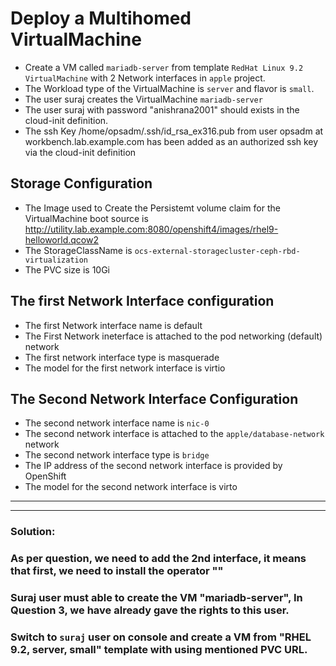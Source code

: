 # Deploy a Multihomed VirtualMachine
- Create a VM called `mariadb-server` from template `RedHat Linux 9.2 VirtualMachine` with 2 Network interfaces in `apple` project.
- The Workload type of the VirtualMachine is `server` and flavor is `small`.
- The user suraj creates the VirtualMachine `mariadb-server`
- The user suraj with password "anishrana2001" should exists in the cloud-init definition.
- The ssh Key /home/opsadm/.ssh/id_rsa_ex316.pub from user opsadm at workbench.lab.example.com has been added as an authorized ssh key via the cloud-init definition

## Storage Configuration
- The Image used to Create the Persistemt volume claim for the VirtualMachine boot source is http://utility.lab.example.com:8080/openshift4/images/rhel9-helloworld.qcow2
- The StorageClassName is `ocs-external-storagecluster-ceph-rbd-virtualization`
- The PVC size is 10Gi

## The first Network Interface configuration
- The first Network interface name is default
- The First Network ineterface is attached to the pod networking (default) network
- The first network interface type is masquerade
- The model for the first network interface is virtio

## The Second Network Interface Configuration
- The second network interface name is `nic-0`
- The second network interface is attached to the `apple/database-network` network
- The second network interface type is `bridge`
- The IP address of the second network interface is provided by OpenShift
- The model for the second network interface is virto
---
---

### Solution:
### As per question, we need to add the 2nd interface, it means that first, we need to install the operator ""
### Suraj user must able to create the VM "mariadb-server", In Question 3, we have already gave the rights to this user.
### Switch to `suraj` user on console and create a VM from "RHEL 9.2, server, small" template with using mentioned PVC URL.


